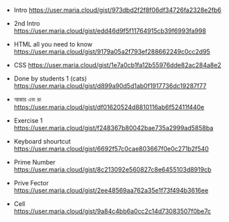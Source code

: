 * Intro 
https://user.maria.cloud/gist/973dbd2f2f8f06df34726fa2328e2fb6
* 2nd Intro 
https://user.maria.cloud/gist/edd46d9f5f11764915cb39f6993fa998
* HTML all you need to know
https://user.maria.cloud/gist/9179a05a2f793ef288662249c0cc2d95
* CSS https://user.maria.cloud/gist/1e7a0cb1fa12b55976dde82ac284a8e2
* Done by students 1 (cats)
https://user.maria.cloud/gist/d899a90d5d1ab0f1917736dc19287f77
* আকার  এবং রং
https://user.maria.cloud/gist/df01620524d8810116ab6f52411f440e

* Exercise 1
https://user.maria.cloud/gist/f248367b80042bae735a2999ad5858ba

* Keyboard shourtcut https://user.maria.cloud/gist/6692f57c0cae803667f0e0c271b2f540

* Prime Number 
  https://user.maria.cloud/gist/8c213092e560827c8e6455103d8919cb
* Prive Fector
https://user.maria.cloud/gist/2ee48569aa762a35e1f73f494b3616ee
* Cell 
https://user.maria.cloud/gist/9a84c4bb6a0cc2c14d73083507f0be7c
